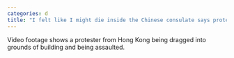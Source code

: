 ```yaml
---
categories: d
title: "I felt like I might die inside the Chinese consulate says protester"
---
```

Video footage shows a protester from Hong Kong being dragged into grounds of building and being assaulted.